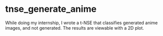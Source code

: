 # tnse_generate_anime
While doing my internship, I wrote a t-NSE that classifies generated anime images, and not generated. The results are viewable with a 2D plot.
